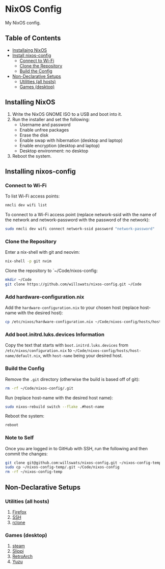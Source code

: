 # NixOS Config

My NixOS config.

## Table of Contents

- [Installaing NixOS](#installing-nixos)
- [Install nixos-config](#installing-nixos-config)
  - [Connect to Wi-Fi](#connect-to-wi-fi)
  - [Clone the Repository](#clone-the-repository)
  - [Build the Config](#build-the-config)
- [Non-Declarative Setups](#non-declarative-setups)
  - [Utilities (all hosts)](#utilities-all-hosts)
  - [Games (desktop)](#games-desktop)

## Installing NixOS

1. Write the NixOS GNOME ISO to a USB and boot into it.
2. Run the installer and set the following:
   - Username and password
   - Enable unfree packages
   - Erase the disk
   - Enable swap with hibernation (desktop and laptop)
   - Enable encryption (desktop and laptop)
   - Desktop environment: no desktop
3. Reboot the system.

## Installing nixos-config

### Connect to Wi-Fi

To list Wi-Fi access points:

```bash
nmcli dev wifi list
```

To connect to a Wi-Fi access point (replace network-ssid with the name of the network and network-password with the password of the network):

```bash
sudo nmcli dev wifi connect network-ssid password "network-password"
```

### Clone the Repository

Enter a nix-shell with git and neovim:

```bash
nix-shell -p git nvim
```

Clone the repository to `~/Code/nixos-config:

```bash
mkdir ~/Code
git clone https://github.com/willswats/nixos-config.git ~/Code
```

### Add hardware-configuration.nix

Add the `hardware-configuration.nix` to your chosen host (replace host-name with the desired host):

```bash
cp /etc/nixos/hardware-configuration.nix ~/Code/nixos-config/hosts/host-name/
```

### Add boot.initrd.luks.devices Information

Copy the text that starts with `boot.initrd.luks.devices` from `/etc/nixos/configuration.nix` to `~/Code/nixos-config/hosts/host-name/default.nix`, with `host-name` being your desired host.

### Build the Config

Remove the `.git` directory (otherwise the build is based off of git):

```bash
rm -rf ~/Code/nixos-config/.git
```

Run (replace host-name with the desired host name):

```bash
sudo nixos-rebuild switch --flake .#host-name
```

Reboot the system:

```bash
reboot
```

### Note to Self

Once you are logged in to GitHub with SSH, run the following and then commit the changes:

```bash
git clone git@github.com:willswats/nixos-config.git ~/nixos-config-temp
sudo cp ~/nixos-config-temp/.git ~/Code/nixos-config
rm -rf ~/nixos-config-temp
```

## Non-Declarative Setups

### Utilities (all hosts)

1. [Firefox](./docs/utilities/firefox.md)
2. [SSH](./docs/utilities/ssh.md)
3. [rclone](./docs/utilities/rclo##ne.md)

### Games (desktop)

1. [steam](./docs/games/steam.md)
1. [Slippi](./docs/games/slippi.md)
1. [RetroArch](./docs/games/retroarch.md)
1. [Yuzu](.edocs/games/yuzu.md)
